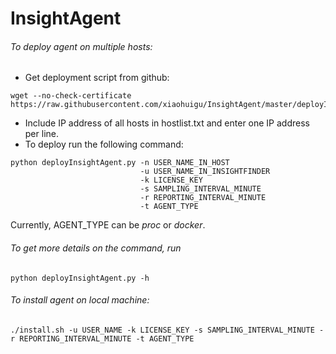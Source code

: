 # InsightAgent

###### To deploy agent on multiple hosts:

- Get deployment script from github:
```
wget --no-check-certificate https://raw.githubusercontent.com/xiaohuigu/InsightAgent/master/deployInsightAgent.py
```
- Include IP address of all hosts in hostlist.txt and enter one IP address per line.
- To deploy run the following command:
```
python deployInsightAgent.py -n USER_NAME_IN_HOST
                             -u USER_NAME_IN_INSIGHTFINDER 
                             -k LICENSE_KEY 
                             -s SAMPLING_INTERVAL_MINUTE 
                             -r REPORTING_INTERVAL_MINUTE 
                             -t AGENT_TYPE
```
Currently, AGENT_TYPE can be *proc* or *docker*. 



###### To get more details on the command, run 
```
python deployInsightAgent.py -h
```

###### To install agent on local machine:
```
./install.sh -u USER_NAME -k LICENSE_KEY -s SAMPLING_INTERVAL_MINUTE -r REPORTING_INTERVAL_MINUTE -t AGENT_TYPE
```


